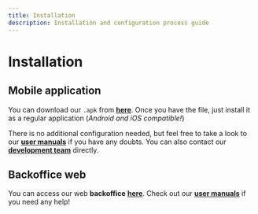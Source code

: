 ```yaml
---
title: Installation
description: Installation and configuration process guide
---
```


<!-- ##################################################################### -->

# Installation

## Mobile application

You can download our `.apk` from [**here**](https://github.com/SeedyFiuba-G8/mobile/releases/download/v1.0/SeedyFiuba-bbfe2e2106f342a1b47cc32479b43cd8-signed.apk). Once you have the file, just install it as a regular application (_Android and iOS compatible!_)

There is no additional configuration needed, but feel free to take a look to our [**user manuals**](manuals.html) if you have any doubts. You can also contact our [**development team**](project.html) directly.

## Backoffice web

You can access our web **backoffice** [**here**](https://sf-tdp2-webadmin.herokuapp.com/). Check out our [**user manuals**](manuals.html) if you need any help!

<!-- ##################################################################### -->
